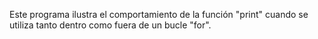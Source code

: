 Este programa ilustra el comportamiento de la función "print" cuando se utiliza tanto dentro como fuera de un bucle "for".